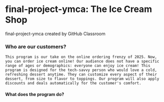 # final-project-ymca: The Ice Cream Shop
final-project-ymca created by GitHub Classroom

### Who are our customers?
```
This program is our take on the online ordering frenzy of 2025. Now, you can order ice cream online! Our audience does not have a specific range of ages or demographics: everyone can enjoy ice cream! This program is designed for the tech-savvy person who would love a cold, refreshing dessert anytime. They can customize every aspect of their dessert, from size to flavor to toppings. Our program will also apply discounts and deals automatically for the customer's comfort. 
```

#### What does the program do?

```

```
